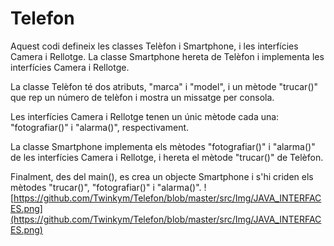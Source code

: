 # Telefon
Aquest codi defineix les classes Telèfon i Smartphone, i les interfícies Camera i Rellotge. La classe Smartphone hereta de Telèfon i implementa les interfícies Camera i Rellotge.

La classe Telèfon té dos atributs, "marca" i "model", i un mètode "trucar()" que rep un número de telèfon i mostra un missatge per consola.

Les interfícies Camera i Rellotge tenen un únic mètode cada una: "fotografiar()" i "alarma()", respectivament.

La classe Smartphone implementa els mètodes "fotografiar()" i "alarma()" de les interfícies Camera i Rellotge, i hereta el mètode "trucar()" de Telèfon.

Finalment, des del main(), es crea un objecte Smartphone i s'hi criden els mètodes "trucar()", "fotografiar()" i "alarma()".
![https://github.com/Twinkym/Telefon/blob/master/src/Img/JAVA_INTERFACES.png](https://github.com/Twinkym/Telefon/blob/master/src/Img/JAVA_INTERFACES.png)

